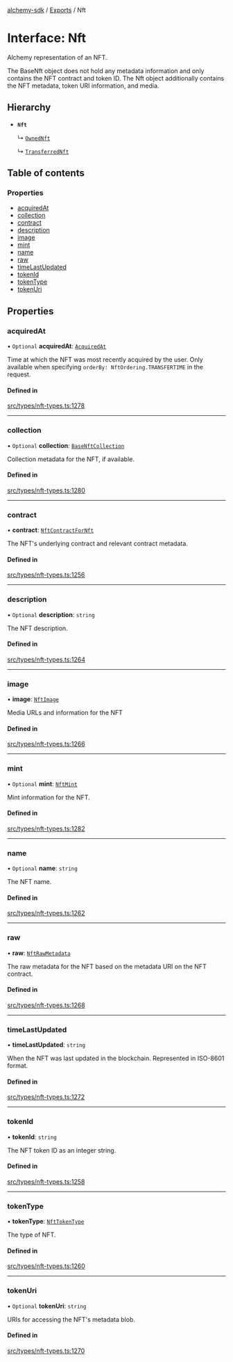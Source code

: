 [alchemy-sdk](../README.md) / [Exports](../modules.md) / Nft

# Interface: Nft

Alchemy representation of an NFT.

The BaseNft object does not hold any metadata information and only contains
the NFT contract and token ID. The Nft object additionally contains the NFT
metadata, token URI information, and media.

## Hierarchy

- **`Nft`**

  ↳ [`OwnedNft`](OwnedNft.md)

  ↳ [`TransferredNft`](TransferredNft.md)

## Table of contents

### Properties

- [acquiredAt](Nft.md#acquiredat)
- [collection](Nft.md#collection)
- [contract](Nft.md#contract)
- [description](Nft.md#description)
- [image](Nft.md#image)
- [mint](Nft.md#mint)
- [name](Nft.md#name)
- [raw](Nft.md#raw)
- [timeLastUpdated](Nft.md#timelastupdated)
- [tokenId](Nft.md#tokenid)
- [tokenType](Nft.md#tokentype)
- [tokenUri](Nft.md#tokenuri)

## Properties

### acquiredAt

• `Optional` **acquiredAt**: [`AcquiredAt`](AcquiredAt.md)

Time at which the NFT was most recently acquired by the user. Only
available when specifying `orderBy: NftOrdering.TRANSFERTIME` in the
request.

#### Defined in

[src/types/nft-types.ts:1278](https://github.com/alchemyplatform/alchemy-sdk-js/blob/c4bab3e/src/types/nft-types.ts#L1278)

___

### collection

• `Optional` **collection**: [`BaseNftCollection`](BaseNftCollection.md)

Collection metadata for the NFT, if available.

#### Defined in

[src/types/nft-types.ts:1280](https://github.com/alchemyplatform/alchemy-sdk-js/blob/c4bab3e/src/types/nft-types.ts#L1280)

___

### contract

• **contract**: [`NftContractForNft`](NftContractForNft.md)

The NFT's underlying contract and relevant contract metadata.

#### Defined in

[src/types/nft-types.ts:1256](https://github.com/alchemyplatform/alchemy-sdk-js/blob/c4bab3e/src/types/nft-types.ts#L1256)

___

### description

• `Optional` **description**: `string`

The NFT description.

#### Defined in

[src/types/nft-types.ts:1264](https://github.com/alchemyplatform/alchemy-sdk-js/blob/c4bab3e/src/types/nft-types.ts#L1264)

___

### image

• **image**: [`NftImage`](NftImage.md)

Media URLs and information for the NFT

#### Defined in

[src/types/nft-types.ts:1266](https://github.com/alchemyplatform/alchemy-sdk-js/blob/c4bab3e/src/types/nft-types.ts#L1266)

___

### mint

• `Optional` **mint**: [`NftMint`](NftMint.md)

Mint information for the NFT.

#### Defined in

[src/types/nft-types.ts:1282](https://github.com/alchemyplatform/alchemy-sdk-js/blob/c4bab3e/src/types/nft-types.ts#L1282)

___

### name

• `Optional` **name**: `string`

The NFT name.

#### Defined in

[src/types/nft-types.ts:1262](https://github.com/alchemyplatform/alchemy-sdk-js/blob/c4bab3e/src/types/nft-types.ts#L1262)

___

### raw

• **raw**: [`NftRawMetadata`](NftRawMetadata.md)

The raw metadata for the NFT based on the metadata URI on the NFT contract.

#### Defined in

[src/types/nft-types.ts:1268](https://github.com/alchemyplatform/alchemy-sdk-js/blob/c4bab3e/src/types/nft-types.ts#L1268)

___

### timeLastUpdated

• **timeLastUpdated**: `string`

When the NFT was last updated in the blockchain. Represented in ISO-8601 format.

#### Defined in

[src/types/nft-types.ts:1272](https://github.com/alchemyplatform/alchemy-sdk-js/blob/c4bab3e/src/types/nft-types.ts#L1272)

___

### tokenId

• **tokenId**: `string`

The NFT token ID as an integer string.

#### Defined in

[src/types/nft-types.ts:1258](https://github.com/alchemyplatform/alchemy-sdk-js/blob/c4bab3e/src/types/nft-types.ts#L1258)

___

### tokenType

• **tokenType**: [`NftTokenType`](../enums/NftTokenType.md)

The type of NFT.

#### Defined in

[src/types/nft-types.ts:1260](https://github.com/alchemyplatform/alchemy-sdk-js/blob/c4bab3e/src/types/nft-types.ts#L1260)

___

### tokenUri

• `Optional` **tokenUri**: `string`

URIs for accessing the NFT's metadata blob.

#### Defined in

[src/types/nft-types.ts:1270](https://github.com/alchemyplatform/alchemy-sdk-js/blob/c4bab3e/src/types/nft-types.ts#L1270)
